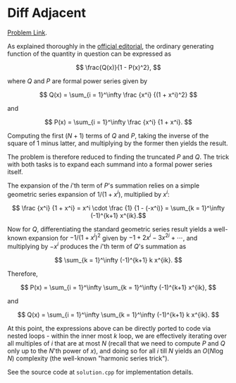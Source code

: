 # Diff Adjacent

[Problem Link](https://atcoder.jp/contests/abc297/tasks/abc297_h).

As explained thoroughly in the [official editorial](https://atcoder.jp/contests/abc297/editorial/6199), the ordinary generating function of the quantity in question can be expressed as 

$$ \frac{Q(x)}{1 - P(x)^2}, $$

where $Q$ and $P$ are formal power series given by

$$ Q(x) = \sum_{i = 1}^\infty \frac {x^i} {(1 + x^i)^2} $$

and

$$ P(x) = \sum_{i = 1}^\infty \frac {x^i} {1 + x^i}. $$

Computing the first $(N + 1)$ terms of $Q$ and $P$, taking the inverse of the square of $1$ minus latter, and multiplying by the former then yields the result.

The problem is therefore reduced to finding the truncated $P$ and $Q$. The trick with both tasks is to expand each summand into a formal power series itself.

The expansion of the $i$'th term of $P$'s summation relies on a simple geometric series expansion of $1/(1+x^i)$, multiplied by $x^i$:

$$ \frac {x^i} {1 + x^i} = x^i \cdot \frac {1} {1 - (-x^i)} = \sum_{k = 1}^\infty (-1)^{k+1} x^{ik}.$$

Now for $Q$, differentiating the standard geometric series result yields a well-known expansion for $- 1 / (1 + x^i)^2$ given by $-1 + 2x^i - 3x^{2i} + \cdots$, and multiplying by $-x^i$ produces the $i$'th term of $Q$'s summation as

$$ \sum_{k = 1}^\infty (-1)^{k+1} k x^{ik}. $$

Therefore,

$$ P(x) =  \sum_{i = 1}^\infty \sum_{k = 1}^\infty (-1)^{k+1} x^{ik}, $$

and 

$$ Q(x) = \sum_{i = 1}^\infty \sum_{k = 1}^\infty (-1)^{k+1} k x^{ik}. $$

At this point, the expressions above can be directly ported to code via nested loops - within the inner most $k$ loop, we are effectively iterating over all multiples of $i$ that are at most $N$ (recall that we need to compute $P$ and $Q$ only up to the $N$'th power of $x$), and doing so for all $i$ till $N$ yields an $O(N \log N)$ complexity (the well-known "harmonic series trick").

See the source code at `solution.cpp` for implementation details. 
